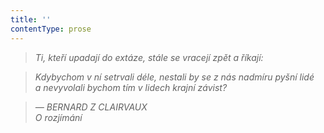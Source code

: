 ```yaml
---
title: ''
contentType: prose
---
```


> 

> 

> 

> _Ti, kteří upadají do extáze, stále se vracejí zpět a říkají:_

> _Kdybychom v ní setrvali déle, nestali by se z nás nadmíru pyšní lidé a nevyvolali bychom tím v lidech krajní závist?_

> _— BERNARD Z CLAIRVAUX  
> _O rozjímání__
